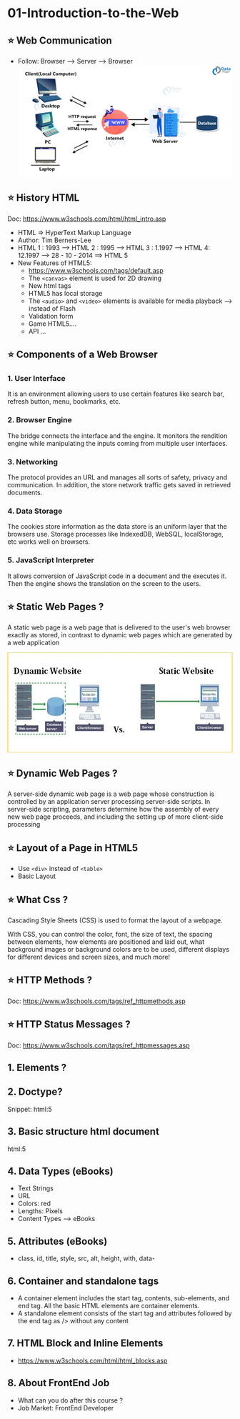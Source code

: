 # 01-Introduction-to-the-Web

## ⭐ Web Communication

- Follow: Browser --> Server --> Browser
![web browser](client-request.webp)

## ⭐ History HTML

Doc: <https://www.w3schools.com/html/html_intro.asp>
- HTML => HyperText Markup Language
- Author: Tim Berners-Lee
- HTML 1 : 1993 --> HTML 2 : 1995 --> HTML 3 : 1.1997 --> HTML 4: 12.1997 --> 28 - 10 - 2014 ==> HTML 5
- New Features of HTML5:
  - <https://www.w3schools.com/tags/default.asp>
  - The `<canvas>` element is used for 2D drawing
  - New html tags
  - HTML5 has local storage
  - The `<audio>` and `<video>` elements is available for media playback --> instead of Flash
  - Validation form
  - Game HTML5....
  - API ...

## ⭐ Components of a Web Browser

### 1. User Interface
It is an environment allowing users to use certain features like search bar, refresh button, menu, bookmarks, etc.

###  2. Browser Engine
The bridge connects the interface and the engine. It monitors the rendition engine while manipulating the inputs coming from multiple user interfaces.

###  3. Networking
The protocol provides an URL and manages all sorts of safety, privacy and communication.
In addition, the store network traffic gets saved in retrieved documents.

###  4. Data Storage
The cookies store information as the data store is an uniform layer that the browsers use. Storage processes like IndexedDB, WebSQL, localStorage, etc works well on browsers.

###  5. JavaScript Interpreter
It allows conversion of JavaScript code in a document and the executes it. Then the engine shows the translation on the screen to the users.

## ⭐ Static Web Pages ?

A static web page is a web page that is delivered to the user's web browser exactly as stored, in contrast to dynamic web pages which are generated by a web application

![Dynamic](dynamic.jpg)

## ⭐ Dynamic Web Pages ?

A server-side dynamic web page is a web page whose construction is controlled by an application server processing server-side scripts. In server-side scripting, parameters determine how the assembly of every new web page proceeds, and including the setting up of more client-side processing


## ⭐ Layout of a Page in HTML5

- Use `<div>` instead of `<table>`
- Basic Layout

## ⭐ What Css ?

Cascading Style Sheets (CSS) is used to format the layout of a webpage.

With CSS, you can control the color, font, the size of text, the spacing between elements, how elements are positioned and laid out, what background images or background colors are to be used, different displays for different devices and screen sizes, and much more!

## ⭐ HTTP Methods ?

Doc: <https://www.w3schools.com/tags/ref_httpmethods.asp>

## ⭐ HTTP Status Messages ?

Doc: <https://www.w3schools.com/tags/ref_httpmessages.asp>



## 1. Elements ?

## 2. Doctype?

Snippet: html:5

## 3. Basic structure html document

html:5

## 4. Data Types (eBooks)

- Text Strings
- URL
- Colors: red
- Lengths: Pixels
- Content Types --> eBooks

## 5. Attributes (eBooks)

- class, id, title, style, src, alt, height, with, data-

## 6. Container and standalone tags

- A container element includes the start tag, contents, sub-elements, and end tag. All the
basic HTML elements are container elements.
- A standalone element consists of the start tag and attributes followed by the end tag as /> without any content

## 7. HTML Block and Inline Elements

- <https://www.w3schools.com/html/html_blocks.asp>

## 8. About FrontEnd Job

- What can you do after this course ?
- Job Market: FrontEnd Developer
